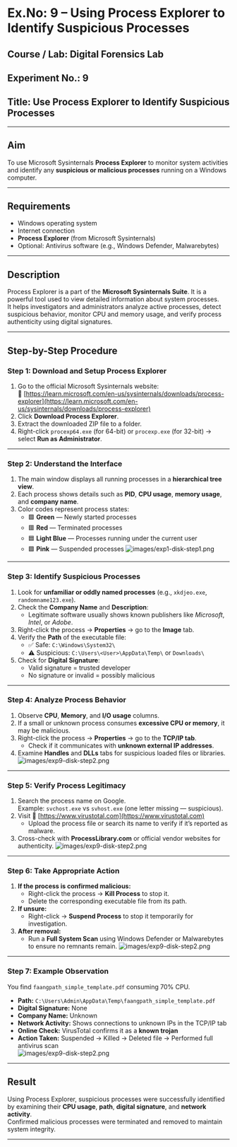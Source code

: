 # Ex.No: 9 – Using Process Explorer to Identify Suspicious Processes

## **Course / Lab:** Digital Forensics Lab  
## **Experiment No.:** 9  
## **Title:** Use Process Explorer to Identify Suspicious Processes  

---

## **Aim**
To use Microsoft Sysinternals **Process Explorer** to monitor system activities and identify any **suspicious or malicious processes** running on a Windows computer.

---

## **Requirements**
- Windows operating system  
- Internet connection  
- **Process Explorer** (from Microsoft Sysinternals)  
- Optional: Antivirus software (e.g., Windows Defender, Malwarebytes)

---

## **Description**
Process Explorer is a part of the **Microsoft Sysinternals Suite**. It is a powerful tool used to view detailed information about system processes.  
It helps investigators and administrators analyze active processes, detect suspicious behavior, monitor CPU and memory usage, and verify process authenticity using digital signatures.

---

## **Step-by-Step Procedure**

### **Step 1: Download and Setup Process Explorer**
1. Go to the official Microsoft Sysinternals website:  
   🔗 [https://learn.microsoft.com/en-us/sysinternals/downloads/process-explorer](https://learn.microsoft.com/en-us/sysinternals/downloads/process-explorer)
2. Click **Download Process Explorer**.
3. Extract the downloaded ZIP file to a folder.
4. Right-click `procexp64.exe` (for 64-bit) or `procexp.exe` (for 32-bit) → select **Run as Administrator**.

---

### **Step 2: Understand the Interface**
1. The main window displays all running processes in a **hierarchical tree view**.
2. Each process shows details such as **PID**, **CPU usage**, **memory usage**, and **company name**.
3. Color codes represent process states:
   - 🟩 **Green** — Newly started processes  
   - 🟥 **Red** — Terminated processes  
   - 🟦 **Light Blue** — Processes running under the current user  
   - 🟪 **Pink** — Suspended processes
![images/exp1-disk-step1.png](https://github.com/SaicharanT-tech/Digital-Forensics-Lab-Exercises-/blob/main/Images/WhatsApp%20Image%202025-10-27%20at%2023.05.00_d19b2f5e.jpg)
---

### **Step 3: Identify Suspicious Processes**
1. Look for **unfamiliar or oddly named processes** (e.g., `xkdjeo.exe`, `randomname123.exe`).
2. Check the **Company Name** and **Description**:
   - Legitimate software usually shows known publishers like *Microsoft*, *Intel*, or *Adobe*.
3. Right-click the process → **Properties** → go to the **Image** tab.
4. Verify the **Path** of the executable file:
   - ✅ Safe: `C:\Windows\System32\`
   - ⚠️ Suspicious: `C:\Users\<User>\AppData\Temp\` or `Downloads\`
5. Check for **Digital Signature**:
   - Valid signature = trusted developer  
   - No signature or invalid = possibly malicious
---

### **Step 4: Analyze Process Behavior**
1. Observe **CPU**, **Memory**, and **I/O usage** columns.
2. If a small or unknown process consumes **excessive CPU or memory**, it may be malicious.
3. Right-click the process → **Properties** → go to the **TCP/IP tab**.
   - Check if it communicates with **unknown external IP addresses**.
4. Examine **Handles** and **DLLs** tabs for suspicious loaded files or libraries.
![images/exp9-disk-step2.png](https://github.com/SaicharanT-tech/Digital-Forensics-Lab-Exercises-/blob/main/Images/WhatsApp%20Image%202025-10-27%20at%2023.05.02_4ebc6029.jpg)
---

### **Step 5: Verify Process Legitimacy**
1. Search the process name on Google.  
   Example: `svchost.exe` vs `svhost.exe` (one letter missing — suspicious).
2. Visit 🔗 [https://www.virustotal.com](https://www.virustotal.com)
   - Upload the process file or search its name to verify if it’s reported as malware.
3. Cross-check with **ProcessLibrary.com** or official vendor websites for authenticity.
![images/exp9-disk-step2.png](https://github.com/SaicharanT-tech/Digital-Forensics-Lab-Exercises-/blob/main/Images/WhatsApp%20Image%202025-10-27%20at%2023.05.00_19478f7c.jpg)
---

### **Step 6: Take Appropriate Action**
1. **If the process is confirmed malicious:**
   - Right-click the process → **Kill Process** to stop it.
   - Delete the corresponding executable file from its path.
2. **If unsure:**
   - Right-click → **Suspend Process** to stop it temporarily for investigation.
3. **After removal:**
   - Run a **Full System Scan** using Windows Defender or Malwarebytes to ensure no remnants remain.
![images/exp9-disk-step2.png](https://github.com/SaicharanT-tech/Digital-Forensics-Lab-Exercises-/blob/main/Images/WhatsApp%20Image%202025-10-27%20at%2023.05.03_44b38fe9.jpg)
---

### **Step 7: Example Observation**
You find `faangpath_simple_template.pdf` consuming 70% CPU.  
- **Path:** `C:\Users\Admin\AppData\Temp\faangpath_simple_template.pdf`  
- **Digital Signature:** None  
- **Company Name:** Unknown  
- **Network Activity:** Shows connections to unknown IPs in the TCP/IP tab  
- **Online Check:** VirusTotal confirms it as a **known trojan**  
- **Action Taken:** Suspended → Killed → Deleted file → Performed full antivirus scan  
![images/exp9-disk-step2.png](https://github.com/SaicharanT-tech/Digital-Forensics-Lab-Exercises-/blob/main/Images/WhatsApp%20Image%202025-10-27%20at%2023.05.08_44b4db51.jpg)
---


## **Result**
Using Process Explorer, suspicious processes were successfully identified by examining their **CPU usage**, **path**, **digital signature**, and **network activity**.  
Confirmed malicious processes were terminated and removed to maintain system integrity.

---
